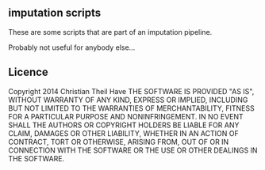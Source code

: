 ## imputation scripts

These are some scripts that are part of an imputation pipeline.

Probably not useful for anybody else...

## Licence

Copyright 2014 Christian Theil Have
THE SOFTWARE IS PROVIDED "AS IS", WITHOUT WARRANTY OF ANY KIND, EXPRESS OR IMPLIED, INCLUDING BUT NOT LIMITED TO THE WARRANTIES OF MERCHANTABILITY, FITNESS FOR A PARTICULAR PURPOSE AND NONINFRINGEMENT. IN NO EVENT SHALL THE AUTHORS OR COPYRIGHT HOLDERS BE LIABLE FOR ANY CLAIM, DAMAGES OR OTHER LIABILITY, WHETHER IN AN ACTION OF CONTRACT, TORT OR OTHERWISE, ARISING FROM, OUT OF OR IN CONNECTION WITH THE SOFTWARE OR THE USE OR OTHER DEALINGS IN THE SOFTWARE.
